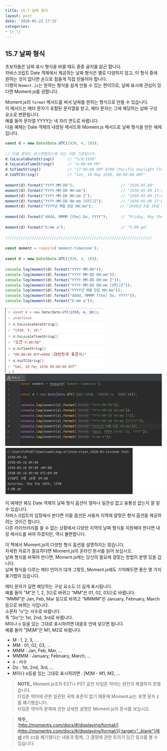 ```yaml
---
title: 15.7 날짜 형식
layout: post
date: '2020-05-22 17:15'
categories:
- js_lj
---
```


## 15.7 날짜 형식

초보자들은 날짜 표시 형식을 바꿀 때도 종종 골치를 앓곤 합니다.  
자바스크립트 Date 객체에서 제공하는 날짜 형식은 별로 다양하지 않고, 이 형식 중에 원하는 것이 없다면 손으로 힘들게 직접 만들어야 합니다.  
다행히 `Moment.js`는 원하는 형식을 쉽게 만들 수 있는 편이므로, 날짜 표시에 관심이 있다면 Moment.js를 권합니다.

Moment.js의 `format` 메서드를 써서 날짜를 원하는 형식으로 만들 수 있습니다.  
이 메서드는 메타 문자가 포함된 문자열을 받고, 메타 문자는 그에 해당하는 날짜 구성 요소로 변환됩니다.  
예를 들어 문자열 YYYY는 네 자리 연도로 바뀝니다.  
다음 예제는 Date 객체의 내장된 메서드와 Moment.js 메서드로 날짜 형식을 만든 예제입니다.

```javascript
const d = new Date(Date.UTC(1930, 4, 10));

// 다음 결과는 로스엔젤리스에 사는 사람 기준입니다.
d.toLocaleDateString()      // "5/9/1930"
d.toLocaleTimeString()      // "4:00:00 PM"
d.toTimeString()            // "17:00:00 GMT-0700 (Pacific Daylight Time)"
d.toUTCString()             // "Sat, 10 May 1930, 00:00:00 GMT"

moment(d).format("YYYY-MM-DD");                     // "1930-05-09"
moment(d).format("YYYY-MM-DD HH:mm");               // "1930-05-09 17:00"
moment(d).format("YYYY-MM-DD HH:mm Z");             // "1930-05-09 17:00 - 07:00"
moment(d).format("YYYY-MM-DD HH:mm [UTC]Z");        // "1930-05-09 17:00 UTC - 07:00"
moment(d).format("YYYY년 M월 D일 HH:mm");            // "1930년 5월 10일 09:00"

moment(d).format("dddd, MMMM [the] Do, YYYY");      // "Friday, May the 9th, 1930"

moment(d).format("h:mm a");                         // "5:00 pm"

//////////////////////////////////////////////////////////////////

const moment = require('moment-timezone');

const d = new Date(Date.UTC(1930, 4, 10));

console.log(moment(d).format("YYYY-MM-DD"));
console.log(moment(d).format("YYYY-MM-DD HH:mm"));
console.log(moment(d).format("YYYY-MM-DD HH:mm Z"));
console.log(moment(d).format("YYYY-MM-DD HH:mm [UTC]Z"));
console.log(moment(d).format("YYYY년 M월 D일 HH:mm"));
console.log(moment(d).format("dddd, MMMM [the] Do, YYYY"));
console.log(moment(d).format("h:mm a"));
```

![](/static/img/learningjs/image139.jpg)
![](/static/img/learningjs/image140.jpg)

이 예제만 봐도 Date 객체의 날짜 형식 옵션이 얼마나 일관성 없고 융통성 없는지 잘 알 수 있습니다.  
자바스크립트의 입장에서 본다면 이들 옵션은 사용자 지역에 알맞은 형식 옵션을 제공하려는 것이긴 합니다.  
다른 라이브러리를 쓸 수 없는 상황에서 다양한 지역의 날짜 형식을 지원해야 한다면 내장 메서드를 써야 하겠지만, 역시 불편합니다.

이 책에서 Moment.js의 다양한 형식 옵션을 설명하지는 않습니다.  
자세한 자료가 필요하다면 Moment.js의 온라인 문서를 읽어 보십시오.  
날짜 형식을 바꿔야 한다면, Moment.js에는 당신의 필요에 걸맞는 방법이 분명 있을 겁니다.  
날짜 형식을 다루는 메타 언어가 대개 그렇듯, Moment.js에도 기억해두면 좋은 몇 가지 표기법이 있습니다.

메타 문자가 길면 해당하는 구성 요소도 더 길게 표시됩니다.  
예를 들어 "M"은 1, 2, 3으로 바뀌고 "MM"은 01, 02, 03으로 바뀝니다.  
"MMM"은 Jan, Feb, Mar 등으로 바뀌고 "MMMM"은 January, February, March 등으로 바뀌는 식입니다.  
소문자 "o"는 서수로 바뀝니다.  
즉 "Do"는 1st, 2nd, 3rd로 바뀝니다.  
M이나 o 등을 있는 그대로 표시하려면 대괄호 안에 넣으면 됩니다.  
예를 들어 "[M]M"은 M1, M2로 바뀝니다.

* M : 1, 2, 3, ...
* MM : 01, 02, 03, ...
* MMM : Jan, Feb, Mar, ...
* MMMM : January, February, March, ...
* o : 서수
* Do : 1st, 2nd, 3rd, ...
* M이나 o등을 있는 그대로 표시하려면 : [M]M - M1, M2, ...

>**NOTE_** 
>Mement.js조차 EST나 PST 같은 타임존 약어는 완전히 해결하지 못했습니다.  
>타임존 약어에 관한 일관된 국제 표준이 없기 때문에 Moment.js는 포맷 문자 z를 폐기했습니다.  
>타임존 약어의 문제에 관한 상세한 설명은 Moment.js의 문서를 보십시오.

>**역주_**  
>[http://momentjs.com/docs/#/displaying/format/](http://momentjs.com/docs/#/displaying/format/){:target="_blank"}에서 
>z와 zz을 폐기했다는 내용과 함께, 그 결정에 관한 토의가 담긴 링크를 볼 수 있습니다.